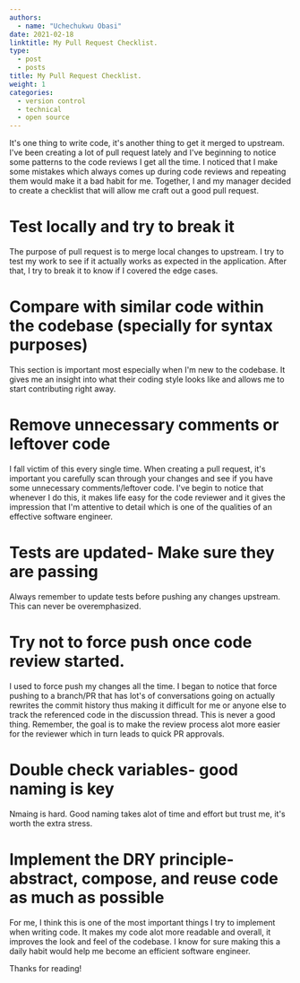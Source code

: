 ```yaml
---
authors:
  - name: "Uchechukwu Obasi"
date: 2021-02-18
linktitle: My Pull Request Checklist.
type:
  - post
  - posts
title: My Pull Request Checklist.
weight: 1
categories:
  - version control
  - technical
  - open source
---
```


It's one thing to write code, it's another thing to get it merged to upstream. I've been creating a lot of pull request lately and I've beginning to notice some patterns to the code reviews I get all the time. I noticed that I make some mistakes which always comes up during code reviews and repeating them would make it a bad habit for me. Together, I and my manager decided to create a checklist that will allow me craft out a good pull request.

# Test locally and try to break it

The purpose of pull request is to merge local changes to upstream. I try to test my work to see if it actually works as expected in the application. After that, I try to break it to know if I covered the edge cases.

# Compare with similar code within the codebase (specially for syntax purposes)

This section is important most especially when I'm new to the codebase. It gives me an insight into what their coding style looks like and allows me to start contributing right away.

# Remove unnecessary comments or leftover code

I fall victim of this every single time. When creating a pull request, it's important you carefully scan through your changes and see if you have some unnecessary comments/leftover code. I've begin to notice that whenever I do this, it makes life easy for the code reviewer and it gives the impression that I'm attentive to detail which is one of the qualities of an effective software engineer.

# Tests are updated- Make sure they are passing

Always remember to update tests before pushing any changes upstream. This can never be overemphasized.

# Try not to force push once code review started.

I used to force push my changes all the time. I began to notice that force pushing to a branch/PR that has lot's of conversations going on actually rewrites the commit history thus making it difficult for me or anyone else to track the referenced code in the discussion thread. This is never a good thing. Remember, the goal is to make the review process alot more easier for the reviewer which in turn leads to quick PR approvals.

# Double check variables- good naming is key

Nmaing is hard. Good naming takes alot of time and effort but trust me, it's worth the extra stress.

# Implement the DRY principle- abstract, compose, and reuse code as much as possible

For me, I think this is one of the most important things I try to implement when writing code. It makes my code alot more readable and overall, it improves the look and feel of the codebase. I know for sure making this a daily habit would help me become an efficient software engineer.

Thanks for reading!
